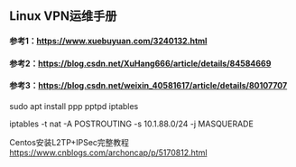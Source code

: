 
## Linux VPN运维手册

#### 参考1：https://www.xuebuyuan.com/3240132.html
#### 参考2：https://blog.csdn.net/XuHang666/article/details/84584669
#### 参考3：https://blog.csdn.net/weixin_40581617/article/details/80107707

sudo apt install ppp pptpd iptables

iptables -t nat -A POSTROUTING -s 10.1.88.0/24 -j MASQUERADE

Centos安装L2TP+IPSec完整教程 https://www.cnblogs.com/archoncap/p/5170812.html
